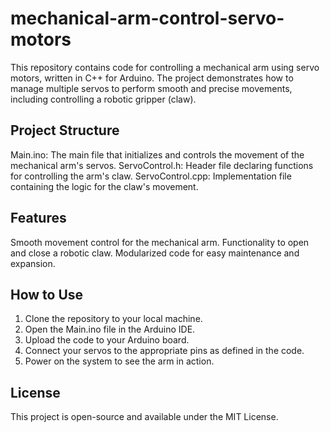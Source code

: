 # mechanical-arm-control-servo-motors

This repository contains code for controlling a mechanical arm using servo motors, written in C++ for Arduino. The project demonstrates how to manage multiple servos to perform smooth and precise movements, including controlling a robotic gripper (claw).

## Project Structure

Main.ino: The main file that initializes and controls the movement of the mechanical arm's servos.
ServoControl.h: Header file declaring functions for controlling the arm's claw.
ServoControl.cpp: Implementation file containing the logic for the claw's movement.

## Features

Smooth movement control for the mechanical arm.
Functionality to open and close a robotic claw.
Modularized code for easy maintenance and expansion.

## How to Use

1. Clone the repository to your local machine.
2. Open the Main.ino file in the Arduino IDE.
3. Upload the code to your Arduino board.
4. Connect your servos to the appropriate pins as defined in the code.
5. Power on the system to see the arm in action.

## License

This project is open-source and available under the MIT License.
